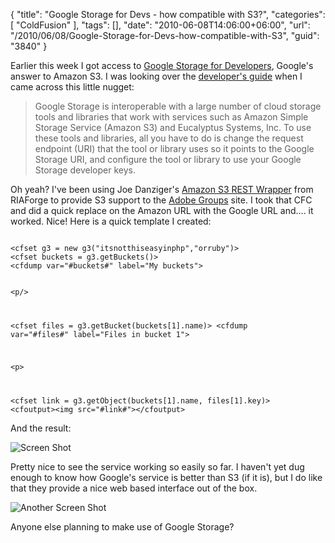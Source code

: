 {
	"title": "Google Storage for Devs - how compatible with S3?",
	"categories": [
		"ColdFusion"
	],
	"tags": [],
	"date": "2010-06-08T14:06:00+06:00",
	"url": "/2010/06/08/Google-Storage-for-Devs-how-compatible-with-S3",
	"guid": "3840"
}

Earlier this week I got access to <a href="http://code.google.com/apis/storage/">Google Storage for Developers</a>, Google's answer to Amazon S3. I was looking over the <a href="http://code.google.com/apis/storage/docs/developer-guide.html">developer's guide</a> when I came across this little nugget:
<!--more-->
<p>

<blockquote>
Google Storage is interoperable with a large number of cloud storage tools and libraries that work with services such as Amazon Simple Storage Service (Amazon S3) and Eucalyptus Systems, Inc. To use these tools and libraries, all you have to do is change the request endpoint (URI) that the tool or library uses so it points to the Google Storage URI, and configure the tool or library to use your Google Storage developer keys.
</blockquote>

<p>

Oh yeah? I've been using Joe Danziger's <a href="http://amazons3.riaforge.org/">Amazon S3 REST Wrapper</a> from RIAForge to provide S3 support to the <a href="http://groups.adobe.com">Adobe Groups</a> site. I took that CFC and did a quick replace on the Amazon URL with the Google URL and.... it worked. Nice! Here is a quick template I created:

<p>

<code>
&lt;cfset g3 = new g3("itsnotthiseasyinphp","orruby")&gt;
&lt;cfset buckets = g3.getBuckets()&gt;
&lt;cfdump var="#buckets#" label="My buckets"&gt;

&lt;p/&gt;

&lt;cfset files = g3.getBucket(buckets[1].name)&gt;
&lt;cfdump var="#files#" label="Files in bucket 1"&gt;

&lt;p&gt;

&lt;cfset link = g3.getObject(buckets[1].name, files[1].key)&gt;
&lt;cfoutput&gt;&lt;img src="#link#"&gt;&lt;/cfoutput&gt;
</code>

<p>

And the result:

<p>

<img src="http://static.raymondcamden.com/images/Screen shot 2010-06-08 at 12.20.07 PM.png" title="Screen Shot" />

<p>

Pretty nice to see the service working so easily so far. I haven't yet dug enough to know how Google's service is better than S3 (if it is), but I do like that they provide a nice web based interface out of the box. 

<p>

<img src="http://static.raymondcamden.com/images/cfjedi/Screen shot 2010-06-08 at 12.22.44 PM.png" title="Another Screen Shot" />

<p>

Anyone else planning to make use of Google Storage?